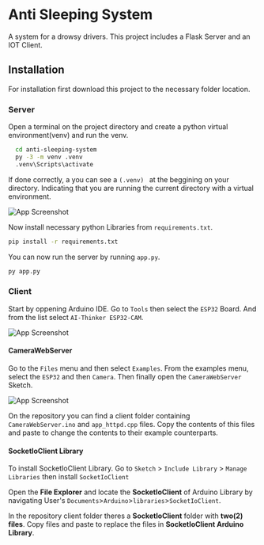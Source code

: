 
# Anti Sleeping System

A system for a drowsy drivers. This project includes a Flask Server and an IOT Client.

## Installation

For installation first download this project to the necessary folder location. 

### Server

Open a terminal on the project directory and create a python virtual environment(venv) and run the venv.

```bash
  cd anti-sleeping-system
  py -3 -m venv .venv
  .venv\Scripts\activate
```

If done correctly, a you can see a ` (.venv)  ` at the beggining on your directory. Indicating that you are running the current directory with a virtual environment.

![App Screenshot](https://www.c-sharpcorner.com/article/steps-to-set-up-a-virtual-environment-for-python-development/Images/venv.png)

Now install necessary python Libraries from `requirements.txt`.
```bash
pip install -r requirements.txt
```

You can now run the server by running `app.py`.
```bash
py app.py
```  


### Client 

Start by oppening Arduino IDE. Go to `Tools` then select the `ESP32` Board. And from the list select `AI-Thinker ESP32-CAM`.

![App Screenshot](https://how2electronics.com/wp-content/uploads/2021/06/1x.png)

#### CameraWebServer
Go to the `Files` menu and then select `Examples`. From the examples menu, select the `ESP32` and then `Camera`. Then finally open the `CameraWebServer` Sketch.

![App Screenshot](https://how2electronics.com/wp-content/uploads/2021/06/2x.png)

On the repository you can find a client folder containing `CameraWebServer.ino` and `app_httpd.cpp` files. Copy the contents of this files and paste to change the contents to their example counterparts.


#### SocketIoClient Library
To install SocketIoClient Library. Go to `Sketch` > `Include Library` > `Manage Libraries` then install `SocketIoClient`

Open the **File Explorer** and locate the **SocketIoClient** of Arduino Library by navigating User's `Documents`>`Arduino`>`libraries`>`SocketIoClient`.

In the repository client folder theres a **SocketIoClient** folder with **two(2) files**. Copy files and paste to replace the files in **SocketIoClient Arduino Library**.